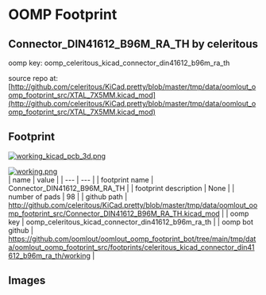 # OOMP Footprint  
## Connector_DIN41612_B96M_RA_TH  by celeritous  
  
oomp key: oomp_celeritous_kicad_connector_din41612_b96m_ra_th  
  
source repo at: [http://github.com/celeritous/KiCad.pretty/blob/master/tmp/data/oomlout_oomp_footprint_src/XTAL_7X5MM.kicad_mod](http://github.com/celeritous/KiCad.pretty/blob/master/tmp/data/oomlout_oomp_footprint_src/XTAL_7X5MM.kicad_mod)  
## Footprint  
  
[![working_kicad_pcb_3d.png](working_kicad_pcb_3d_600.png)](working_kicad_pcb_3d.png)  
  
[![working.png](working_600.png)](working.png)  
| name | value | 
| --- | --- | 
| footprint name | Connector_DIN41612_B96M_RA_TH | 
| footprint description | None | 
| number of pads | 98 | 
| github path | http://github.com/celeritous/KiCad.pretty/blob/master/tmp/data/oomlout_oomp_footprint_src/Connector_DIN41612_B96M_RA_TH.kicad_mod | 
| oomp key | oomp_celeritous_kicad_connector_din41612_b96m_ra_th | 
| oomp bot github | https://github.com/oomlout/oomlout_oomp_footprint_bot/tree/main/tmp/data/oomlout_oomp_footprint_src/footprints/celeritous_kicad_connector_din41612_b96m_ra_th/working | 
## Images  
